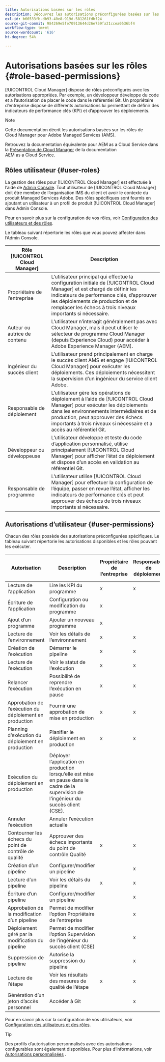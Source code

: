 ```yaml
---
title: Autorisations basées sur les rôles
description: Découvrez les autorisations préconfigurées basées sur les rôles de Cloud Manager pour gérer l’accès à vos ressources cloud.
exl-id: b66533fb-db93-40e8-919d-581261fdbf24
source-git-commit: 984269e5fe70913644d26e759fa21ccea0536bf4
workflow-type: tm+mt
source-wordcount: '616'
ht-degree: 54%

---
```



# Autorisations basées sur les rôles {#role-based-permissions}

[!UICONTROL Cloud Manager] dispose de rôles préconfigurés avec les autorisations appropriées. Par exemple, un développeur développe du code et a l’autorisation de placer le code dans le référentiel Git. Un propriétaire d’entreprise dispose de différents autorisations lui permettant de définir des indicateurs de performance clés (KPI) et d’approuver les déploiements.

>[!NOTE]
>
>Cette documentation décrit les autorisations basées sur les rôles de Cloud Manager pour Adobe Managed Services (AMS).
>
>Retrouvez la documentation équivalente pour AEM as a Cloud Service dans la [Présentation de Cloud Manager](https://experienceleague.adobe.com/en/docs/experience-manager-cloud-service/content/onboarding/concepts/cloud-manager-introduction#role-based-permissions) de la documentation AEM as a Cloud Service.

## Rôles utilisateur {#user-roles}

La gestion des rôles pour [!UICONTROL Cloud Manager] est effectuée à l’aide de [Admin Console](https://helpx.adobe.com/fr/enterprise/using/admin-console.html). Tout utilisateur de [!UICONTROL Cloud Manager] doit être membre de l’organisation IMS du client et avoir le contexte du produit Managed Services Adobe. Des rôles spécifiques sont fournis en ajoutant un utilisateur à un profil de produit [!UICONTROL Cloud Manager] dans Admin Console.

Pour en savoir plus sur la configuration de vos rôles, voir [Configuration des utilisateurs et des rôles](/help/requirements/users-and-roles.md).

Le tableau suivant répertorie les rôles que vous pouvez affecter dans l’Admin Console.

| Rôle [!UICONTROL Cloud Manager] | Description |
|---|---|
| Propriétaire de l’entreprise | L’utilisateur principal qui effectue la configuration initiale de [!UICONTROL Cloud Manager] et est chargé de définir les indicateurs de performance clés, d’approuver les déploiements de production et de remplacer les échecs à trois niveaux importants si nécessaire. |
| Auteur ou autrice de contenu | L’utilisateur n’interagit généralement pas avec Cloud Manager, mais il peut utiliser le sélecteur de programme Cloud Manager (depuis Experience Cloud) pour accéder à Adobe Experience Manager (AEM). |
| Ingénieur du succès client | L’utilisateur prend principalement en charge le succès client AMS et engage [!UICONTROL Cloud Manager] pour exécuter les déploiements. Ces déploiements nécessitent la supervision d’un ingénieur du service client Adobe. |
| Responsable de déploiement | L’utilisateur gère les opérations de déploiement à l’aide de [!UICONTROL Cloud Manager] pour exécuter les déploiements dans les environnements intermédiaires et de production, peut approuver des échecs importants à trois niveaux si nécessaire et a accès au référentiel Git. |
| Développeur ou développeuse | L’utilisateur développe et teste du code d’application personnalisé, utilise principalement [!UICONTROL Cloud Manager] pour afficher l’état de déploiement et dispose d’un accès en validation au référentiel Git. |
| Responsable de programme | L’utilisateur utilise [!UICONTROL Cloud Manager] pour effectuer la configuration de l’équipe, passer en revue l’état, afficher les indicateurs de performance clés et peut approuver des échecs de trois niveaux importants si nécessaire. |

## Autorisations d’utilisateur {#user-permissions}

Chacun des rôles possède des autorisations préconfigurées spécifiques. Le tableau suivant répertorie les autorisations disponibles et les rôles pouvant les exécuter.

| Autorisation | Description | Propriétaire de l’entreprise | Responsable de déploiement | Responsable de programme | Développeur | Ingénieur du service client |
| --- | --- | --- | --- | --- | --- | --- |
| Lecture de l’application | Lire les KPI du programme | x | x | x | x | x |
| Écriture de l’application | Configuration ou modification du programme | x | | | | |
| Ajout d’un programme | Ajouter un nouveau programme | x | | | | |
| Lecture de l’environnement | Voir les détails de l’environnement | x | x | x | x | x |
| Création de l’exécution | Démarrer le pipeline | x | x | x | | |
| Lecture de l’exécution | Voir le statut de l’exécution | x | x | x | x | x |
| Relancer l’exécution | Possibilité de reprendre l’exécution en pause | x | x | x | | x |
| Approbation de l’exécution du déploiement en production | Fournir une approbation de mise en production | x | x | x | | |
| Planning d’exécution du déploiement en production | Planifier le déploiement en production | x | x | x | | x |
| Exécution du déploiement en production | Déployer l’application en production lorsqu’elle est mise en pause dans le cadre de la supervision de l’ingénieur du succès client (CSE). | | | | | x |
| Annuler l’exécution | Annuler l’exécution actuelle | | | x | | |
| Contourner les échecs du point de contrôle de qualité | Approuver des échecs importants du point de contrôle Qualité | x | x | x | | |
| Création d’un pipeline | Configurer/modifier un pipeline | | x | | | |
| Lecture d’un pipeline | Voir les détails du pipeline | x | x | x | x | x |
| Écriture d’un pipeline | Configurer/modifier un pipeline | | x | | | |
| Approbation de la modification d’un pipeline | Permet de modifier l’option Propriétaire de l’entreprise | | x | | | |
| Déploiement géré par la modification du pipeline | Permet de modifier l’option Supervision de l’ingénieur du succès client (CSE) | | x | | | |
| Suppression de pipeline | Autorise la suppression du pipeline | | x | | | |
| Lecture de l’étape | Voir les résultats des mesures de qualité de l’étape | x | x | x | x | x |
| Génération d’un jeton d’accès personnel | Accéder à Git | | x | | x | |

Pour en savoir plus sur la configuration de vos utilisateurs, voir [Configuration des utilisateurs et des rôles](/help/requirements/users-and-roles.md).

>[!TIP]
>
>Des profils d’autorisation personnalisés avec des autorisations configurables sont également disponibles. Pour plus d’informations, voir [Autorisations personnalisées](/help/using/custom-permissions.md) .
